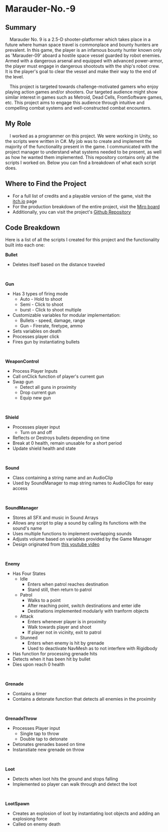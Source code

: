 # Marauder-No.-9

## Summary 
&emsp;Marauder No. 9 is a 2.5-D shooter-platformer which takes place in a future where human space travel is commonplace and bounty hunters are prevalent. In this game, the player is an infamous bounty hunter known only as 'Marauder-09' aboard a hostile space vessel guarded by robot enemies. Armed with a dangerous arsenal and equipped with advanced power-armor, the player must engage in dangerous shootouts with the ship's robot crew. It is the player's goal to clear the vessel and make their way to the end of the level.

&emsp;This project is targeted towards challenge-motivated gamers who enjoy playing action games and/or shooters. Our targeted audience might show similar interest in games such as Metroid, Dead Cells, FromSoftware games, etc. This project aims to engage this audience through intuitive and compelling combat systems and well-constructed combat encounters.
## My Role
&emsp;I worked as a programmer on this project. We were working in Unity, so the scripts were written in C#. My job was to create and implement the majority of the functionality present in the game. I communicated with the project manager to understand what systems needed to be present, as well as how he wanted them implemented. This repository contains only all the scripts I worked on. Below you can find a breakdown of what each script does.

## Where to Find the Project
- For a full list of credits and a playable version of the game, visit the [itch.io](https://matt-012.itch.io/marauder-no-9) page
- For the production breakdown of the entire project, visit the [Miro board](https://miro.com/app/board/uXjVMjeFY_Q=/?share_link_id=106949044377)
- Additionally, you can visit the project's [Github Repository](https://github.com/Matthew078/Marauder-No.-9)

## Code Breakdown
Here is a list of all the scripts I created for this project and the functionality built into each one:

__Bullet__
- Deletes itself based on the distance traveled
 <br>

__Gun__
- Has 3 types of firing mode
  - Auto - Hold to shoot
  - Semi - Click to shoot
  - burst - Click to shoot multiple
- Customizable variables for modular implementation:
  - Bullets - speed, damage, range
  - Gun - Firerate, firetype, ammo
- Sets variables on death
- Processes player click
- Fires gun by instantiating bullets
 <br>

__WeaponControl__
- Process Player Inputs
- Call onClick function of player's current gun
- Swap gun
  - Detect all guns in proximity
  - Drop current gun
  - Equip new gun
 <br>

__Shield__
- Processes player input
  - Turn on and off
- Reflects or Destroys bullets depending on time
- Break at 0 health, remain unusable for a short period
- Update shield health and state
 <br>

__Sound__
- Class containing a string name and an AudioClip
- Used by SoundManager to map string names to AudioClips for easy access
 <br>

__SoundManager__
- Stores all SFX and music in Sound Arrays
- Allows any script to play a sound by calling its functions with the sound's name
- Uses multiple functions to implement overlapping sounds
- Adjusts volume based on variables provided by the Game Manager
- Design originated from [this youtube video](https://www.youtube.com/watch?v=rdX7nhH6jdM)
 <br>

__Enemy__
- Has Four States
  - Idle
      - Enters when patrol reaches destination
      - Stand still, then return to patrol
  - Patrol
      - Walks to a point
      - After reaching point, switch destinations and enter idle
      - Destinations implemented modularly with tranform objects
  - Attack
      - Enters whenever player is in proximity
      - Walk towards player and shoot
      - If player not in vicinity, exit to patrol
  - Stunned
    - Enters when enemy is hit by grenade
    - Used to deactivate NavMesh as to not interfere with Rigidbody
- Has function for processing grenade hits
- Detects when it has been hit by bullet
- Dies upon reach 0 health
 <br>

__Grenade__
- Contains a timer
- Contains a detonate function that detects all enemies in the proximity
 <br>

__GrenadeThrow__
- Processes Player input
  - Single tap to throw
  - Double tap to detonate
- Detonates grenades based on time
- Instanstiate new grenade on throw
 <br>

__Loot__
- Detects when loot hits the ground and stops falling
- Implemented so player can walk through and detect the loot
 <br>

__LootSpawn__
- Creates an explosion of loot by instantiating loot objects and adding an explosiong force
- Called on enemy death
 <br>

